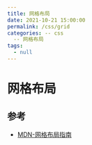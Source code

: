 ```yaml
---
title: 网格布局
date: 2021-10-21 15:00:00
permalink: /css/grid
categories: -- css
  -- 网格布局
tags:
  - null
---
```


# 网格布局

## 参考

- [MDN-网格布局指南](https://developer.mozilla.org/zh-CN/docs/Web/CSS/CSS_Grid_Layout)
